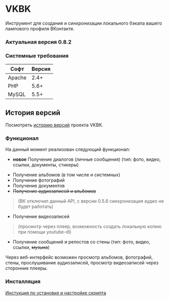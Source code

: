 # VKBK
Инструмент для создания и синхронизации локального бэкапа вашего лампового профиля ВКонтакте.

### Актуальная версия 0.8.2

### Системные требования
Софт | Версия
--- | ---
Apache | 2.4+
PHP | 5.6+
MySQL | 5.5+

## История версий
Посмотреть [историю версий](CHANGELOG.md) проекта VKBK.

### Функционал
На данный момент реализован следующий функционал:
+ __новое__ Получение диалогов (личные сообщения) (тип: фото, видео, ссылки, документы, стикеры)
- Получение альбомов (в том числе и системных)
- Получение фотографий
- Получение документов
- ~~Получение аудиозаписей и альбомов~~
> (ВК отключил данный API, с версии 0.5.6 синхронизация аудио не будет работать)
- Получение видеозаписей
> (просмотр через плеер, возможность создать локальную копию при помощи youtube-dl)
* Получение сообщений и репостов со стены (тип: фото, видео, ссылки, ~~музыка~~)

Через веб-интерфейс возможен просмотр альбомов, фотографий, стены, прослушивание аудиозаписей, просмотр видеозаписей через сторонние плееры.

### Инсталляция
[Инстукция по установке и настройке скрипта](https://github.com/Chiaki/VKBK/wiki/Установка-и-настройка)

